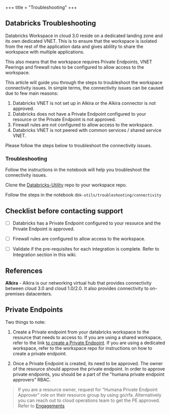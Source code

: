 +++
title = "Troubleshooting"
+++

## Databricks Troubleshooting 

Databricks Workspace in cloud 3.0 reside on a dedicated landing zone and its own dedicated VNET. This is to ensure that the workspace is isolated from the rest of the application data and gives ablility to share the workspace with multiple applications.

This also means that the workspace requires Private Endpoints, VNET Peerings and firewall rules to be configured to allow access to the workspace.

This article will guide you through the steps to troubleshoot the workspace connectivity issues. In simple terms, the connectivity issues can be caused due to few main reasons:

1. Databricks VNET is not set up in Alkira or the Alkira connector is not approved. 
2. Databricks does not have a Private Endpoint configured to your resource or the Private Endpoint is not approved.
3. Firewall rules are not configured to allow access to the workspace.
4. Databricks VNET is not peered with common services / shared service VNET.


Please follow the steps below to troubleshoot the connectivity issues.

### Troubleshooting 

Follow the instructions in the notebook will help you troubleshoot the connectivity issues.

Clone the  [Databricks-Utility](https://github.com/Cloud-3-0-EMU/dbk-utils) repo to your workspace repo.

Follow the steps in the notebook `dbk-utils/troubleshooting/connectivity` 

## Checklist before contacting support

  - [ ] Databricks has a Private Endpoint configured to your resource and the Private Endpoint is approved.
  - [ ] Firewall rules are configured to allow access to the workspace.
  - [ ] Validate if the pre-requisites for each integration is complete. Refer to Integration section in this wiki.
  

## References

**Alkira** - Alkira is our networking virtual hub that provides connectivity between cloud 3.0 and cloud 1.0/2.0. It also provides connectivity to on-premises datacenters.

## Private Endpoints

Two things to note:

1. Create a Private endpoint from your databricks workspace to the resource that needs to access to. If you are using a shared workspace, refer to the link [ to create a Private Endpoint](https://github.com/Cloud-3-0-EMU/Azure-Cld3-Dbk-Ws-Mgmt/#adding-a-new-private-endpoint). If you are using a dedicated workspace, refer to the workspace repo for instructions on how to create a private endpoint.

2. Once  a Private Endpoint is created, its need to be approved. The owner of the resource should approve the private endpoint. In order to approve private endpoints, you should be a part of the "humana private endpoint approvers" RBAC.

> If you are a resource owner, request for “Humana Private Endpoint Approver” role on their resource group by using go/rfa. Alternatively you can reach out to cloud operations team to get the PE approved. Refer to [ Engagements ](/content/databricks/references/engagement.md)